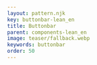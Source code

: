 ```yaml
---
layout: pattern.njk
key: buttonbar-lean_en
title: Buttonbar
parent: components-lean_en
image: teaser/fallback.webp
keywords: buttonbar
order: 50
---
```

